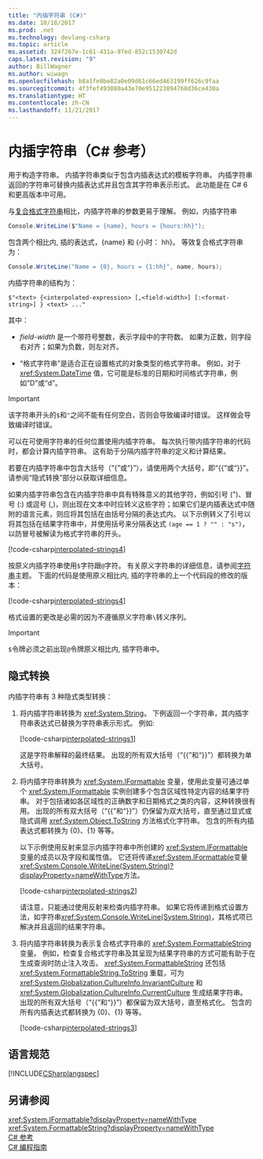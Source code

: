 ```yaml
---
title: "内插字符串 (C#)"
ms.date: 10/18/2017
ms.prod: .net
ms.technology: devlang-csharp
ms.topic: article
ms.assetid: 324f267e-1c61-431a-97ed-852c1530742d
caps.latest.revision: "9"
author: BillWagner
ms.author: wiwagn
ms.openlocfilehash: b8a1fe0be82a0e09d61c66ed463199ff626c9faa
ms.sourcegitcommit: 4f3fef493080a43e70e951223894768d36ce430a
ms.translationtype: HT
ms.contentlocale: zh-CN
ms.lasthandoff: 11/21/2017
---
```

# <a name="interpolated-strings-c-reference"></a>内插字符串（C# 参考）

用于构造字符串。  内插字符串类似于包含内插表达式的模板字符串。  内插字符串返回的字符串可替换内插表达式并且包含其字符串表示形式。 此功能是在 C# 6 和更高版本中可用。

与[复合格式字符串](../../../standard/base-types/composite-formatting.md#composite-format-string)相比，内插字符串的参数更易于理解。  例如，内插字符串  
  
```csharp  
Console.WriteLine($"Name = {name}, hours = {hours:hh}");
```  
包含两个相比内, 插的表达式，{name} 和 {小时： hh}。 等效复合格式字符串为：

```csharp
Console.WriteLine("Name = {0}, hours = {1:hh}", name, hours); 
```  

内插字符串的结构为：  
  
```  
$"<text> {<interpolated-expression> [,<field-width>] [:<format-string>] } <text> ..."  
```  

其中： 

- *field-width* 是一个带符号整数，表示字段中的字符数。 如果为正数，则字段右对齐；如果为负数，则左对齐。 

- “格式字符串”是适合正在设置格式的对象类型的格式字符串。 例如，对于 <xref:System.DateTime> 值，它可能是标准的日期和时间格式字符串，例如“D”或“d”。

> [!IMPORTANT]
> 该字符串开头的`$`和`"`之间不能有任何空白，否则会导致编译时错误。 这样做会导致编译时错误。

 可以在可使用字符串的任何位置使用内插字符串。  每次执行带内插字符串的代码时，都会计算内插字符串。 这有助于分隔内插字符串的定义和计算结果。  
  
 若要在内插字符串中包含大括号（“{”或“}”），请使用两个大括号，即“{{”或“}}”。  请参阅“隐式转换”部分以获取详细信息。  

如果内插字符串包含在内插字符串中具有特殊意义的其他字符，例如引号 (")、冒号 (:) 或逗号 (,)，则出现在文本中时应转义这些字符；如果它们是内插表达式中随附的语言元素，则应将其包括在由括号分隔的表达式内。 以下示例转义了引号以将其包括在结果字符串中，并使用括号来分隔表达式 `(age == 1 ? "" : "s")`，以防冒号被解读为格式字符串的开头。

[!code-csharp[interpolated-strings4](../../../../samples/snippets/csharp/language-reference/keywords/interpolated-strings4.cs#1)]  

按原义内插字符串使用`$`字符跟`@`字符。 有关原义字符串的详细信息，请参阅[字符串](string.md)主题。 下面的代码是使用原义相比内, 插的字符串的上一个代码段的修改的版本：

[!code-csharp[interpolated-strings4](../../../../samples/snippets/csharp/language-reference/keywords/interpolated-strings5.cs#1)]  

格式设置的更改是必需的因为不遵循原义字符串`\`转义序列。

> [!IMPORTANT]
> `$`令牌必须之前出现`@`令牌原义相比内, 插字符串中。


## <a name="implicit-conversions"></a>隐式转换  

内插字符串有 3 种隐式类型转换：  

1. 将内插字符串转换为 <xref:System.String>。 下例返回一个字符串，其内插字符串表达式已替换为字符串表示形式。 例如: 

   [!code-csharp[interpolated-strings1](../../../../samples/snippets/csharp/language-reference/keywords/interpolated-strings1.cs#1)]  

   这是字符串解释的最终结果。 出现的所有双大括号（“{{”和“}}”）都转换为单大括号。 

2. 将内插字符串转换为 <xref:System.IFormattable> 变量，使用此变量可通过单个 <xref:System.IFormattable> 实例创建多个包含区域性特定内容的结果字符串。 对于包括诸如各区域性的正确数字和日期格式之类的内容，这种转换很有用。  出现的所有双大括号（“{{”和“}}”）仍保留为双大括号，直至通过显式或隐式调用 <xref:System.Object.ToString> 方法格式化字符串。  包含的所有内插表达式都转换为 {0}、{1} 等等。  

   以下示例使用反射来显示内插字符串中所创建的 <xref:System.IFormattable> 变量的成员以及字段和属性值。 它还将传递<xref:System.IFormattable>变量<xref:System.Console.WriteLine(System.String)?displayProperty=nameWithType>方法。

   [!code-csharp[interpolated-strings2](../../../../samples/snippets/csharp/language-reference/keywords/interpolated-strings2.cs#1)]  

   请注意，只能通过使用反射来检查内插字符串。 如果它将传递到格式设置方法，如字符串<xref:System.Console.WriteLine(System.String)>，其格式项已解决并且返回的结果字符串。 

3. 将内插字符串转换为表示复合格式字符串的 <xref:System.FormattableString> 变量。 例如，检查复合格式字符串及其呈现为结果字符串的方式可能有助于在生成查询时防止注入攻击。 <xref:System.FormattableString> 还包括 <xref:System.FormattableString.ToString> 重载，可为 <xref:System.Globalization.CultureInfo.InvariantCulture> 和 <xref:System.Globalization.CultureInfo.CurrentCulture> 生成结果字符串。  出现的所有双大括号（“{{”和“}}”）都保留为双大括号，直至格式化。  包含的所有内插表达式都转换为 {0}、{1} 等等。  

   [!code-csharp[interpolated-strings3](../../../../samples/snippets/csharp/language-reference/keywords/interpolated-strings3.cs#1)]  

## <a name="language-specification"></a>语言规范  
 [!INCLUDE[CSharplangspec](~/includes/csharplangspec-md.md)]  
  
## <a name="see-also"></a>另请参阅  
 <xref:System.IFormattable?displayProperty=nameWithType>  
 <xref:System.FormattableString?displayProperty=nameWithType>  
 [C# 参考](../../../csharp/language-reference/index.md)  
 [C# 编程指南](../../../csharp/programming-guide/index.md)
